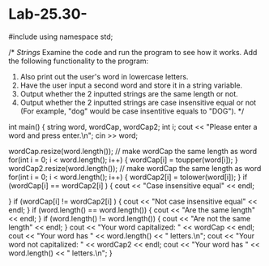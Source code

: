# Lab-25.30-
#include <iostream>
using namespace std;

/* _Strings_
Examine the code and run the program to see how it works. 
Add the following functionality to the program:
1. Also print out the user's word in lowercase letters.
2. Have the user input a second word and store it in a string variable.
3. Output whether the 2 inputted strings are the same length or not.
4. Output whether the 2 inputted strings are case insensitive equal or not (For example, "dog" would be case insentitive equals to "DOG").
*/

int main() {
  string word, wordCap, wordCap2;
  int i;
  cout << "Please enter a word and press enter.\n";
  cin >> word;
  
  wordCap.resize(word.length()); // make wordCap the same length as word
  for(int i = 0; i < word.length(); i++) {
    wordCap[i] = toupper(word[i]);
  }
 wordCap2.resize(word.length()); // make wordCap the same length as word
  for(int i = 0; i < word.length(); i++) {
    wordCap2[i] = tolower(word[i]);
  }
  if (wordCap[i] == wordCap2[i] ) {
    cout << "Case insensitive equal" << endl;
    
  }
  if (wordCap[i] != wordCap2[i] ) {
    cout << "Not case insensitive equal" << endl;
  }
  if (word.length() == word.length()) {
    cout << "Are the same length" << endl;
  }
  if (word.length() != word.length()) {
    cout << "Are not the same length" << endl;
  }
  cout << "Your word capitalized: " << wordCap << endl;
  cout << "Your word has " << word.length() << " letters.\n";
  cout << "Your word not capitalized: " << wordCap2 << endl;
  cout << "Your word has " << word.length() << " letters.\n";
}





